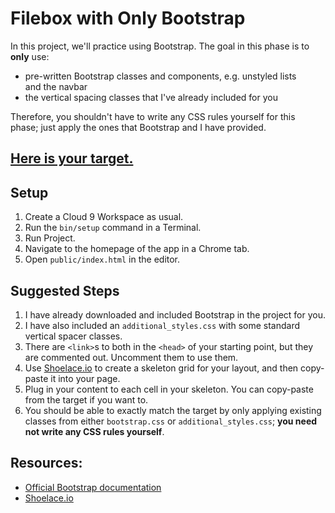 # Filebox with Only Bootstrap

In this project, we'll practice using Bootstrap. The goal in this phase is to **only** use:

 - pre-written Bootstrap classes and components, e.g. unstyled lists and the navbar
 - the vertical spacing classes that I've already included for you

Therefore, you shouldn't have to write any CSS rules yourself for this phase; just apply the ones that Bootstrap and I have provided.

## [Here is your target.](https://filebox-with-only-bootstrap.herokuapp.com/landing.html)

## Setup

1. Create a Cloud 9 Workspace as usual.
1. Run the `bin/setup` command in a Terminal.
1. Run Project.
1. Navigate to the homepage of the app in a Chrome tab.
1. Open `public/index.html` in the editor.

## Suggested Steps

 1. I have already downloaded and included Bootstrap in the project for you.
 2. I have also included an `additional_styles.css` with some standard vertical spacer classes.
 3. There are `<link>`s to both in the `<head>` of your starting point, but they are commented out. Uncomment them to use them.
 1. Use [Shoelace.io](http://shoelace.io/) to create a skeleton grid for your layout, and then copy-paste it into your page.
 2. Plug in your content to each cell in your skeleton. You can copy-paste from the target if you want to.
 3. You should be able to exactly match the target by only applying existing classes from either `bootstrap.css` or `additional_styles.css`; **you need not write any CSS rules yourself**.

## Resources:

 - [Official Bootstrap documentation](http://getbootstrap.com/css/)
 - [Shoelace.io](http://shoelace.io/)
